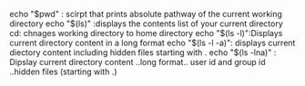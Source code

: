 echo "$pwd" : scirpt that prints absolute pathway of the current working directory
echo "$(ls)" :displays the contents list of your current directory
cd: chnages working directory to home directory
 echo "$(ls -l)":Displays current directory content in a long format
echo "$(ls -l -a)": displays current diectory content including hidden files starting with .
echo "$(ls -lna)" : Dipslay current directory content ..long format.. user id and group id ..hidden files (starting with  .)
